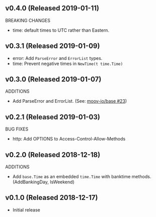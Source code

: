## v0.4.0 (Released 2019-01-11)

BREAKING CHANGES

- time: default times to UTC rather than Eastern.

## v0.3.1 (Released 2019-01-09)

- error: Add `ParseError` and `ErrorList` types.
- time: Prevent negative times in `NewTime(t time.Time)`

## v0.3.0 (Released 2019-01-07)

ADDITIONS

- Add ParseError and ErrorList. (See: [moov-io/base #23](https://github.com/moov-io/base/issues/23))

## v0.2.1 (Released 2019-01-03)

BUG FIXES

- http: Add OPTIONS to Access-Control-Allow-Methods

## v0.2.0 (Released 2018-12-18)

ADDITIONS

- Add `base.Time` as an embedded `time.Time` with banktime methods. (AddBankingDay, IsWeekend)

## v0.1.0 (Released 2018-12-17)

- Initial release
